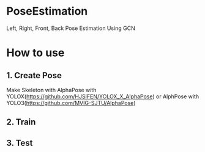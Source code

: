 # PoseEstimation
Left, Right, Front, Back Pose Estimation Using GCN

# How to use
## 1. Create Pose
Make Skeleton with AlphaPose with YOLOX(https://github.com/HJSIFEN/YOLOX_X_AlphaPose) or AlphPose with YOLO3(https://github.com/MVIG-SJTU/AlphaPose)

## 2. Train

## 3. Test
